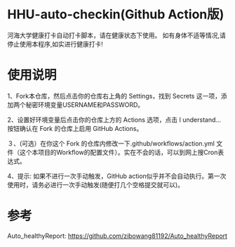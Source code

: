 HHU-auto-checkin(Github Action版)
=========================================
河海大学健康打卡自动打卡脚本，请在健康状态下使用。
如有身体不适等情况,请停止使用本程序,如实进行健康打卡!

# 使用说明

1、Fork本仓库，然后点击你的仓库右上角的 Settings，找到 Secrets 这一项，添加两个秘密环境变量USERNAME和PASSWORD。

2、设置好环境变量后点击你的仓库上方的 Actions 选项，点击 I understand... 按钮确认在 Fork 的仓库上启用 GitHub Actions。

３、(可选）在你这个 Fork 的仓库内修改一下.github/workflows/action.yml 文件（这个本项目的Workflow的配置文件）。实在不会的话，可以到网上搜Cron表达式。

4、提示: 如果不进行一次手动触发，GitHub action似乎并不会自动执行。第一次使用时，请务必进行一次手动触发(随便打几个空格提交就可以)。

# 参考
Auto_healthyReport: https://github.com/zibowang81192/Auto_healthyReport
